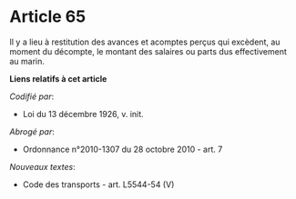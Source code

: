# Article 65

Il y a lieu à restitution des avances et acomptes perçus qui excèdent, au moment du décompte, le montant des salaires ou
parts dus effectivement au marin.

**Liens relatifs à cet article**

_Codifié par_:

  - Loi du 13 décembre 1926, v. init.

_Abrogé par_:

  - Ordonnance n°2010-1307 du 28 octobre 2010 - art. 7

_Nouveaux textes_:

  - Code des transports - art. L5544-54 (V)
